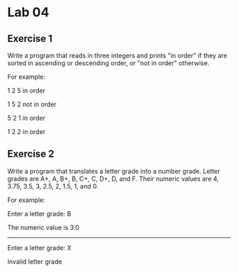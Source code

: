 # Lab 04

## Exercise 1

Write a program that reads in three integers and prints "in order" if they are sorted in ascending or descending order, or "not in order" otherwise.

For example:

1 2 5 in order

1 5 2 not in order

5 2 1 in order

1 2 2 in order

## Exercise 2

Write a program that translates a letter grade into a number grade. Letter grades are A+, A, B+, B, C+, C, D+, D, and F. Their numeric values are 4, 3.75, 3.5, 3, 2.5, 2, 1.5, 1, and 0.

For example:

Enter a letter grade: B

The numeric value is 3.0

---

Enter a letter grade: X

Invalid letter grade
